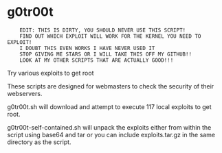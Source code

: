 g0tr00t
=======

		EDIT: THIS IS DIRTY, YOU SHOULD NEVER USE THIS SCRIPT! 
		FIND OUT WHICH EXPLOIT WILL WORK FOR THE KERNEL YOU NEED TO EXPLOIT!
		I DOUBT THIS EVEN WORKS I HAVE NEVER USED IT
		STOP GIVING ME STARS OR I WILL TAKE THIS OFF MY GITHUB!!
		LOOK AT MY OTHER SCRIPTS THAT ARE ACTUALLY GOOD!!!

Try various exploits to get root


These scripts are designed for webmasters to check the security of their webservers.

g0tr00t.sh will download and attempt to execute 117 local exploits to get root.

g0tr00t-self-contained.sh will unpack the exploits either from within the script using base64 and tar or you can
include exploits.tar.gz in the same directory as the script.
